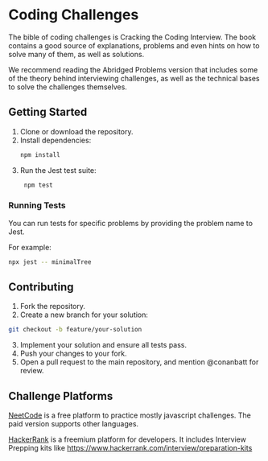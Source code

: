 # Coding Challenges

The bible of coding challenges is Cracking the Coding Interview. The book contains a good source of explanations, problems and even hints on how to solve many of them, as well as solutions.

We recommend reading the Abridged Problems version that includes some of the theory behind interviewing challenges, as well as the technical bases to solve the challenges themselves.

## Getting Started

1. Clone or download the repository.
2. Install dependencies:
   ```bash
   npm install
   ```
3. Run the Jest test suite:
   ```bash
    npm test
    ```

### Running Tests
You can run tests for specific problems by providing the problem name to Jest. 

For example:

```bash
npx jest -- minimalTree
```

## Contributing
1. Fork the repository.
2. Create a new branch for your solution:
```bash
git checkout -b feature/your-solution
```
3. Implement your solution and ensure all tests pass.
4. Push your changes to your fork.
5. Open a pull request to the main repository, and mention @conanbatt for review.

## Challenge Platforms

[NeetCode](https://neetcode.io/) is a free platform to practice mostly javascript challenges. The paid version supports other languages.

[HackerRank](https://www.hackerrank.com/) is a freemium platform for developers.
It includes Interview Prepping kits like https://www.hackerrank.com/interview/preparation-kits